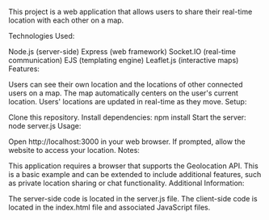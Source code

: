 This project is a web application that allows users to share their real-time location with each other on a map.

Technologies Used:

Node.js (server-side)
Express (web framework)
Socket.IO (real-time communication)
EJS (templating engine)
Leaflet.js (interactive maps)
Features:

Users can see their own location and the locations of other connected users on a map.
The map automatically centers on the user's current location.
Users' locations are updated in real-time as they move.
Setup:

Clone this repository.
Install dependencies: npm install
Start the server: node server.js
Usage:

Open http://localhost:3000 in your web browser.
If prompted, allow the website to access your location.
Notes:

This application requires a browser that supports the Geolocation API.
This is a basic example and can be extended to include additional features, such as private location sharing or chat functionality.
Additional Information:

The server-side code is located in the server.js file.
The client-side code is located in the index.html file and associated JavaScript files.
